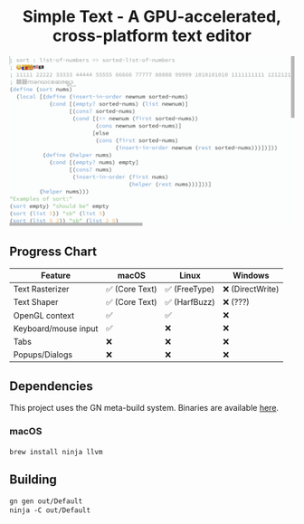 <h1 align="center">Simple Text - A GPU-accelerated, cross-platform text editor</h1>

<p align="center">
  <img alt="Simple Text - A GPU-accelerated, cross-platform text editor"
       src="docs/simple-text.png">
</p>

## Progress Chart

| Feature              | macOS          | Linux         | Windows          |
| -------------------- | -------------- | ------------- | ---------------- |
| Text Rasterizer      | ✅ (Core Text) | ✅ (FreeType) | ❌ (DirectWrite) |
| Text Shaper          | ✅ (Core Text) | ✅ (HarfBuzz) | ❌ (???)         |
| OpenGL context       | ✅             | ✅            | ❌               |
| Keyboard/mouse input | ✅             | ❌            | ❌               |
| Tabs                 | ❌             | ❌            | ❌               |
| Popups/Dialogs       | ❌             | ❌            | ❌               |

## Dependencies

This project uses the GN meta-build system. Binaries are available [here](https://gn.googlesource.com/gn#getting-a-binary).

### macOS

`brew install ninja llvm`

## Building

```
gn gen out/Default
ninja -C out/Default
```
